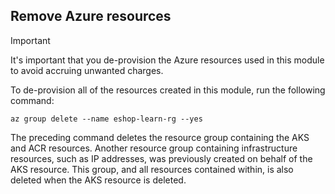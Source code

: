 ## Remove Azure resources

> [!IMPORTANT]
> It's important that you de-provision the Azure resources used in this module to avoid accruing unwanted charges.

To de-provision all of the resources created in this module, run the following command:

```azurecli
az group delete --name eshop-learn-rg --yes
```

The preceding command deletes the resource group containing the AKS and ACR resources. Another resource group containing infrastructure resources, such as IP addresses, was previously created on behalf of the AKS resource. This group, and all resources contained within, is also deleted when the AKS resource is deleted.
